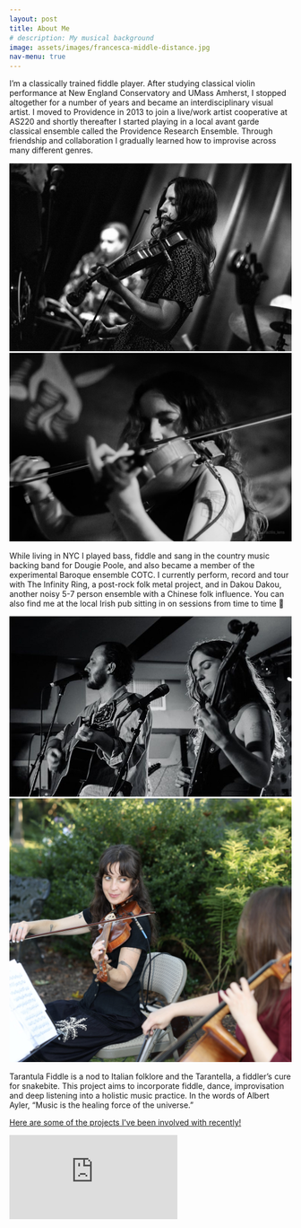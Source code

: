 ```yaml
---
layout: post
title: About Me
# description: My musical background
image: assets/images/francesca-middle-distance.jpg
nav-menu: true
---
```



<!-- <img src="/assets/images/francesca-middle-distance.jpg" style="width:100%;max-width:600px"> -->

I’m a classically trained fiddle player. After studying classical violin performance at New England Conservatory and UMass Amherst, I stopped altogether for a number of years and became an interdisciplinary visual artist. I moved to Providence in 2013 to join a live/work artist cooperative at AS220 and shortly thereafter I started playing in a local avant garde classical ensemble called the Providence Research Ensemble. Through friendship and collaboration I gradually learned how to improvise across many different genres. 

<div class="row">
	<div class="6u 12u$(small)">
		<img src="/assets/images/francesca-middle-distance.jpg">
	</div>
    <div class="6u 12u$(small)">
		<img src="/assets/images/francesca-closeup.jpg">
	</div>
</div>

While living in NYC I played bass, fiddle and sang in the country music backing band for Dougie Poole, and also became a member of the experimental Baroque ensemble COTC. I currently perform, record and tour with The Infinity Ring, a post-rock folk metal project, and in Dakou Dakou, another noisy 5-7 person ensemble with a Chinese folk influence. You can also find me at the local Irish pub sitting in on sessions from time to time 🙂


<div class="row">
	<div class="6u 12u$(small)">
		<img src="/assets/images/dougie.jpg">
	</div>
	<div class="6u 12u$(small)">
		<img src="/assets/images/classical.jpg">
	</div>
</div>

Tarantula Fiddle is a nod to Italian folklore and the Tarantella, a fiddler’s cure for snakebite. This project aims to incorporate fiddle, dance, improvisation and deep listening into a holistic music practice. In the words of Albert Ayler, “Music is the healing force of the universe.”

[Here are some of the projects I've been involved with recently!](projects.html)

<div class="youtube">
<iframe src="https://www.youtube.com/embed/VLDf1j-V2z4?si=TmunBE8EJsEfHjae" title="YouTube video player" frameborder="0" allow="accelerometer; autoplay; clipboard-write; encrypted-media; gyroscope; picture-in-picture; web-share" referrerpolicy="strict-origin-when-cross-origin" allowfullscreen></iframe>
</div>
